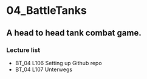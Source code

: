 # 04_BattleTanks

## A head to head tank combat game.

### Lecture list
* BT_04 L106 Setting up Github repo
* BT_04 L107 Unterwegs

